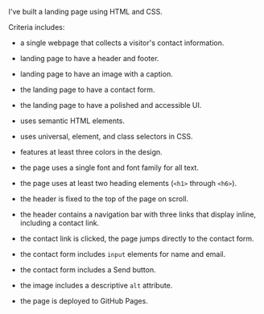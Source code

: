 
I've built a landing page using HTML and CSS.

Criteria includes:
* a single webpage that collects a visitor's contact information.

*  landing page to have a header and footer.

*  landing page to have an image with a caption.

*  the landing page to have a contact form.

* the landing page to have a polished and accessible UI.

*  uses semantic HTML elements.

*  uses universal, element, and class selectors in CSS.

* features at least three colors in the design.

* the page uses a single font and font family for all text.

* the page uses at least two heading elements (`<h1>` through `<h6>`).

* the header is fixed to the top of the page on scroll.

* the header contains a navigation bar with three links that display inline, including a contact link.

* the contact link is clicked, the page jumps directly to the contact form.

* the contact form includes `input` elements for name and email.

* the contact form includes a Send button.

* the image includes a descriptive `alt` attribute.

* the page is deployed to GitHub Pages.